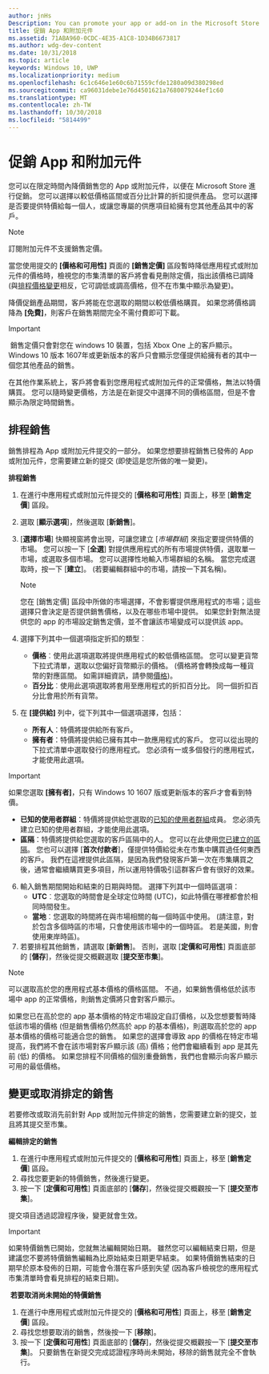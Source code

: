 ```yaml
---
author: jnHs
Description: You can promote your app or add-on in the Microsoft Store by putting it on sale for a limited time.
title: 促銷 App 和附加元件
ms.assetid: 71ABA960-0CDC-4E35-A1C8-1D34B6673817
ms.author: wdg-dev-content
ms.date: 10/31/2018
ms.topic: article
keywords: Windows 10, UWP
ms.localizationpriority: medium
ms.openlocfilehash: 6c1c646e1e60c6b71559cfde1280a09d380298ed
ms.sourcegitcommit: ca96031debe1e76d4501621a7680079244ef1c60
ms.translationtype: MT
ms.contentlocale: zh-TW
ms.lasthandoff: 10/30/2018
ms.locfileid: "5814499"
---
```

# <a name="put-apps-and-add-ons-on-sale"></a>促銷 App 和附加元件

您可以在限定時間內降價銷售您的 App 或附加元件，以便在 Microsoft Store 進行促銷。 您可以選擇以較低價格區間或百分比計算的折扣提供產品。 您可以選擇是否要提供特價給每一個人，或讓您專屬的供應項目給擁有您其他產品其中的客戶。

> [!NOTE]
> 訂閱附加元件不支援銷售定價。

當您使用提交的 **\[價格和可用性\]** 頁面的 **\[銷售定價\]** 區段暫時降低應用程式或附加元件的價格時，檢視您的市集清單的客戶將會看見刪除定價，指出該價格已調降 (與[排程價格變更](set-and-schedule-app-pricing.md#schedule-price-changes)相反，它可調低或調高價格，但不在市集中顯示為變更)。 

降價促銷產品期間，客戶將能在您選取的期間以較低價格購買。 如果您將價格調降為 **\[免費\]**，則客戶在銷售期間完全不需付費即可下載。

> [!IMPORTANT]
> 銷售定價只會對您在 windows 10 裝置，包括 Xbox One 上的客戶顯示。 Windows 10 版本 1607年或更新版本的客戶只會顯示您僅提供給擁有者的其中一個您其他產品的銷售。
> 
> 在其他作業系統上，客戶將會看到您應用程式或附加元件的正常價格，無法以特價購買。 您可以隨時變更價格，方法是在新提交中選擇不同的價格區間，但是不會顯示為限定時間銷售。


## <a name="scheduling-a-sale"></a>排程銷售

銷售排程為 App 或附加元件提交的一部分。 如果您想要排程銷售已發佈的 App 或附加元件，您需要建立新的提交 (即使這是您所做的唯一變更)。

**排程銷售**

1. 在進行中應用程式或附加元件提交的 [**價格和可用性**] 頁面上，移至 [**銷售定價**] 區段。
2. 選取 [**顯示選項**]，然後選取 [**新銷售**]。
3. [**選擇市場**] 快顯視窗將會出現，可讓您建立 [*市場群組*] 來指定要提供特價的市場。 您可以按一下 [**全選**] 對提供應用程式的所有市場提供特價，選取單一市場，或選取多個市場。 您可以選擇性地輸入市場群組的名稱。 當您完成選取時，按一下 [**建立**]。 (若要編輯群組中的市場，請按一下其名稱)。

   > [!NOTE]
   > 您在 [銷售定價] 區段中所做的市場選擇，不會影響提供應用程式的市場；這些選擇只會決定是否提供銷售價格，以及在哪些市場中提供。 如果您針對無法提供您的 app 的市場設定銷售定價，並不會讓該市場變成可以提供該 app。
4. 選擇下列其中一個選項指定折扣的類型︰
   - **價格**︰使用此選項選取將提供應用程式的較低價格區間。 您可以變更貨幣下拉式清單，選取以您偏好貨幣顯示的價格。 (價格將會轉換成每一種貨幣的對應區間。 如需詳細資訊，請參閱[價格](set-app-pricing-and-availability.md))。
   - **百分比**︰使用此選項選取將套用至應用程式的折扣百分比。 同一個折扣百分比會用於所有貨幣。
5. 在 **\[提供給\]** 列中，從下列其中一個選項選擇，包括：
   - **所有人**：特價將提供給所有客戶。
   - **擁有者**：特價將提供給已擁有其中一款應用程式的客戶。 您可以從出現的下拉式清單中選取發行的應用程式。 您必須有一或多個發行的應用程式，才能使用此選項。

  > [!IMPORTANT]
  > 如果您選取 **\[擁有者\]**，只有 Windows 10 1607 版或更新版本的客戶才會看到特價。

   - **已知的使用者群組**：特價將提供給您選取的[已知的使用者群組](create-known-user-groups.md)成員。 您必須先建立已知的使用者群組，才能使用此選項。
   - **區隔**：特價將提供給您選取的客戶區隔中的人。 您可以在此使用[您已建立的區隔](create-customer-segments.md)。 您也可以選擇 [**首次付款者**]，僅提供特價給從未在市集中購買過任何東西的客戶。 我們在這裡提供此區隔，是因為我們發現客戶第一次在市集購買之後，通常會繼續購買更多項目，所以運用特價吸引這群客戶會有很好的效果。
6. 輸入銷售期間開始和結束的日期與時間。 選擇下列其中一個時區選項：
   - **UTC**︰您選取的時間會是全球定位時間 (UTC)，如此特價在哪裡都會於相同時間發生。
   - **當地**︰您選取的時間將在與市場相關的每一個時區中使用。 (請注意，對於包含多個時區的市場，只會使用該市場中的一個時區。 若是美國，則會使用東岸時區)。
7. 若要排程其他銷售，請選取 [**新銷售**]。 否則，選取 [**定價和可用性**] 頁面底部的 [**儲存**]，然後從提交概觀選取 [**提交至市集**]。

> [!NOTE]
> 可以選取高於您的應用程式基本價格的價格區間。 不過，如果銷售價格低於該市場中 app 的正常價格，則銷售定價將只會對客戶顯示。
>
> 如果您已在高於您的 app 基本價格的特定市場設定自訂價格，以及您想要暫時降低該市場的價格 (但是銷售價格仍然高於 app 的基本價格)，則選取高於您的 app 基本價格的價格可能適合您的銷售。 如果您的選擇會導致 app 的價格在特定市場提高，我們將不會在該市場對客戶顯示該 (高) 價格；他們會繼續看到 app 是其先前 (低) 的價格。 如果您排程不同價格的個別重疊銷售，我們也會顯示向客戶顯示可用的最低價格。

## <a name="changing-or-canceling-a-scheduled-sale"></a>變更或取消排定的銷售

若要修改或取消先前針對 App 或附加元件排定的銷售，您需要建立新的提交，並且將其提交至市集。

**編輯排定的銷售**

1.  在進行中應用程式或附加元件提交的 [**價格和可用性**] 頁面上，移至 [**銷售定價**] 區段。
2.  尋找您要更新的特價銷售，然後進行變更。
3.  按一下 [**定價和可用性**] 頁面底部的 [**儲存**]，然後從提交概觀按一下 [**提交至市集**]。

提交項目透過認證程序後，變更就會生效。

> [!IMPORTANT]
> 如果特價銷售已開始，您就無法編輯開始日期。 雖然您可以編輯結束日期，但是建議您不要將特價銷售編輯為比原始結束日期更早結束。 如果特價銷售結束的日期早於原本發佈的日期，可能會令潛在客戶感到失望 (因為客戶檢視您的應用程式市集清單時會看見排程的結束日期)。

 **若要取消尚未開始的特價銷售**

1.  在進行中應用程式或附加元件提交的 [**價格和可用性**] 頁面上，移至 [**銷售定價**] 區段。
2.  尋找您想要取消的銷售，然後按一下 [**移除**]。
3.  按一下 [**定價和可用性**] 頁面底部的 [**儲存**]，然後從提交概觀按一下 [**提交至市集**]。 只要銷售在新提交完成認證程序時尚未開始，移除的銷售就完全不會執行。




